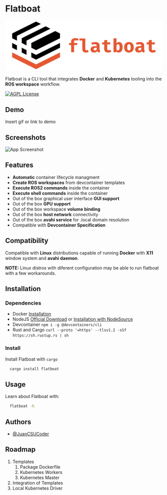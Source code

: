 # Flatboat

![Logo](https://github.com/JuanCSUCoder/flatboat-brand/blob/main/logo.png?raw=true)

Flatboat is a CLI tool that integrates **Docker** and **Kubernetes** tooling into the **ROS workspace** workflow.

[![AGPL License](https://img.shields.io/badge/license-AGPL-blue.svg)](http://www.gnu.org/licenses/agpl-3.0)

## Demo

Insert gif or link to demo

## Screenshots

![App Screenshot](https://via.placeholder.com/468x300?text=App+Screenshot+Here)

## Features

- **Automatic** container lifecycle managment
- **Create ROS workspaces** from devcontainer templates
- **Execute ROS2 commands** inside the container
- **Execute shell commands** inside the container
- Out of the box graphical user interface **GUI support**
- Out of the box **GPU support**
- Out of the box workspace **volume binding**
- Out of the box **host network** connectivity
- Out of the box **avahi service** for .local domain resolution
- Compatible with **Devcontainer Specification**

## Compatibility

Compatible with **Linux** distributions capable of running **Docker** with **X11** window system and **avahi daemon**.

**NOTE:** Linux distros with diferent configuration may be able to run flatboat with a few workarounds.

## Installation

### Dependencies

- Docker [Installation](https://docs.docker.com/engine/install/)
- NodeJS [Official Download](https://nodejs.org/en) or [Installation with NodeSource](https://github.com/nodesource/distributions?tab=readme-ov-file#debian-and-ubuntu-based-distributions)
- Devcontainer `npm i -g @devcontainers/cli`
- Rust and Cargo `curl --proto '=https' --tlsv1.2 -sSf https://sh.rustup.rs | sh`

### Install

Install Flatboat with `cargo`

```bash
  cargo install flatboat
```

## Usage

Learn about Flatboat with:

```bash
  flatboat -h
```

## Authors

- [@JuanCSUCoder](https://www.github.com/JuanCSUCoder)

## Roadmap

1. Templates
    1. Package Dockerfile
    2. Kubernetes Workers
    3. Kubernetes Master
2. Integration of Templates
3. Local Kubernetes Driver
